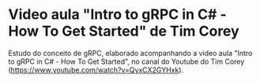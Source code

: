 # Video aula "Intro to gRPC in C# - How To Get Started" de Tim Corey

Estudo do conceito de gRPC, elaborado acompanhando a video aula "Intro to gRPC in C# - How To Get Started", no canal do Youtube do Tim Corey (https://www.youtube.com/watch?v=QyxCX2GYHxk).
